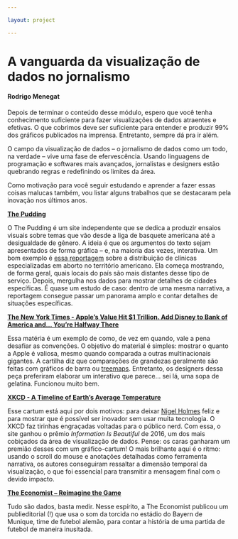 ```yaml
---

layout: project

---
```


# A vanguarda da visualização de dados no jornalismo
#### Rodrigo Menegat

Depois de terminar o conteúdo desse módulo, espero que você tenha conhecimento suficiente para fazer visualizações de dados atraentes e efetivas. O que cobrimos deve ser suficiente para entender e produzir 99% dos gráficos publicados na imprensa. Entretanto, sempre dá pra ir além. 

O campo da visualização de dados – o jornalismo de dados como um todo, na verdade – vive uma fase de efervescência. Usando linguagens de programação e softwares mais avançados, jornalistas e designers estão quebrando regras e redefinindo os limites da área. 

Como motivação para você seguir estudando e aprender a fazer essas coisas malucas também, vou listar alguns trabalhos que se destacaram pela inovação nos últimos anos.

[**The Pudding**](https://pudding.cool/)

O The Pudding é um site independente que se dedica a produzir ensaios visuais sobre temas que vão desde a liga de basquete americana até a desigualdade de gênero. A ideia é que os argumentos do texto sejam apresentados de forma gráfica – e, na maioria das vezes, interativa. Um bom exemplo é [essa reportagem](https://pudding.cool/2017/09/clinics/) sobre a distribuição de clínicas especializadas em aborto no território americano. Ela começa mostrando, de forma geral, quais locais do país são mais distantes desse tipo de serviço. Depois, mergulha nos dados para mostrar detalhes de cidades específicas. É quase um estudo de caso: dentro de uma mesma narrativa, a reportagem consegue passar um panorama amplo e contar detalhes de situações específicas.

[**The New York Times - Apple’s Value Hit $1 Trillion. Add Disney to Bank of America and... You’re Halfway There**](https://www.nytimes.com/interactive/2018/08/02/technology/apple-trillion-market-cap.html)

Essa matéria é um exemplo de como, de vez em quando, vale a pena desafiar as convenções. O objetivo do material é simples: mostrar o quanto a Apple é valiosa, mesmo quando comparada a outras multinacionais gigantes. A cartilha diz que comparações de grandezas geralmente são feitas com gráficos de barra ou [treemaps](https://datavizcatalogue.com/methods/treemap.html). Entretanto, os designers dessa peça preferiram elaborar um interativo que parece… sei lá, uma sopa de gelatina. Funcionou muito bem.

[**XKCD - A Timeline of Earth’s Average Temperature**](https://xkcd.com/1732/)

Esse cartum está aqui por dois motivos: para deixar [Nigel Holmes](http://meneg.at/dataviz-1/introducao-visualizacao-de-dados/#duas-escolas) feliz e para mostrar que é possível ser inovador sem usar muita tecnologia. O XKCD faz tirinhas engraçadas voltadas para o público nerd. Com essa, o site ganhou o prêmio *Information Is Beautiful* de 2016, um dos mais cobiçados da área de visualização de dados. Pense: os caras ganharam um premião desses com um gráfico-cartum! O mais brilhante aqui é o ritmo: usando o scroll do mouse e anotações detalhadas como ferramenta narrativa, os autores conseguiram ressaltar a dimensão temporal da visualização, o que foi essencial para transmitir a mensagem final com o devido impacto.

[**The Economist – Reimagine the Game**](https://reimaginethegame.economist.com)

Tudo são dados, basta medir. Nesse espírito, a The Economist publicou um publieditorial (!) que usa o som da torcida no estádio do Bayern de Munique, time de futebol alemão, para contar a história de uma partida de futebol de maneira inusitada.